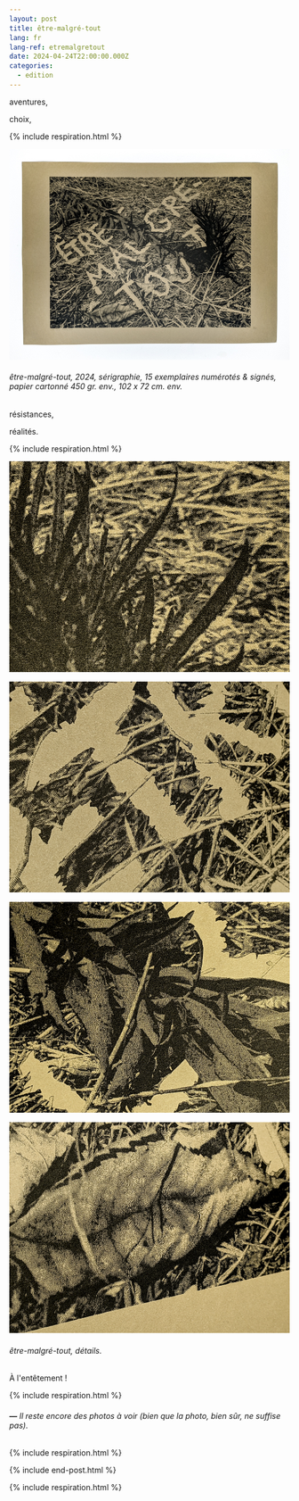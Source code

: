 ```yaml
---
layout: post
title: être-malgré-tout
lang: fr
lang-ref: etremalgretout
date: 2024-04-24T22:00:00.000Z
categories:
  - edition
---
```


aventures,

choix,

{% include respiration.html %}

![](/imgs/PXL_20250227_144513581_Ng_UP.jpg)

###### *être-malgré-tout*, 2024, sérigraphie, 15 exemplaires numérotés & signés, papier cartonné 450 gr. env., 102 x 72 cm. env.

résistances,

réalités.

{% include respiration.html %}

![](/imgs/PXL_20250227_144849920_N_UP.jpg)

![](/imgs/PXL_20250227_144729292_N_UP.jpg)

![](/imgs/PXL_20250227_145031285_N_UP.jpg)

![](/imgs/PXL_20250227_144750817_N_UP.jpg)

###### *être-malgré-tout*, détails.

À l'entêtement !

{% include respiration.html %}

###### ***—*** *Il reste encore des photos à voir (bien que la photo, bien sûr, ne suffise pas).*

{% include respiration.html %}

{% include end-post.html %}

{% include respiration.html %}
